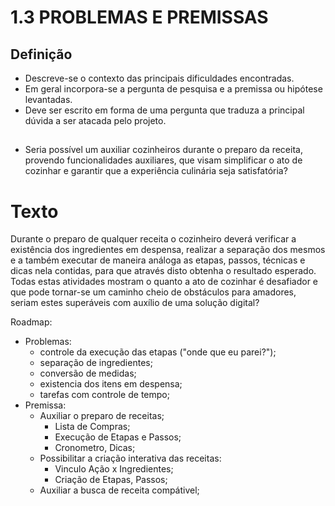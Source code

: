 # 1.3	PROBLEMAS E PREMISSAS

## Definição
- Descreve-se o contexto das principais dificuldades encontradas. 
- Em geral incorpora-se a pergunta de pesquisa e a premissa ou hipótese levantadas. 
- Deve ser escrito em forma de uma pergunta que traduza a principal dúvida a ser atacada pelo projeto.

##
- Seria possível um auxiliar cozinheiros durante o preparo da receita, provendo funcionalidades auxiliares, que visam simplificar o ato de cozinhar e garantir que a experiência culinária seja satisfatória?

# Texto
Durante o preparo de qualquer receita o cozinheiro deverá verificar a existência dos ingredientes em despensa, realizar a separação dos mesmos e a também executar de maneira análoga as etapas, passos, técnicas e dicas nela contidas, para que através disto obtenha o resultado esperado. Todas estas atividades mostram o quanto a ato de cozinhar é desafiador e que pode tornar-se um caminho cheio de obstáculos para amadores, seriam estes superáveis com auxílio de uma solução digital?


Roadmap:
- Problemas:
  - controle da execução das etapas ("onde que eu parei?");
  - separação de ingredientes;
  - conversão de medidas;
  - existencia dos itens em despensa;
  - tarefas com controle de tempo;
- Premissa:
  - Auxiliar o preparo de receitas;
    - Lista de Compras;
    - Execução de Etapas e Passos;
    - Cronometro, Dicas;
  - Possibilitar a criação interativa das receitas:
    - Vinculo Ação x Ingredientes;
    - Criação de Etapas, Passos;
  - Auxiliar a busca de receita compátivel;
  
  

